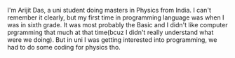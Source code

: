 I'm Arijit Das, a uni student doing masters in Physics from India. I can't remember it clearly, but my first time in programming language was when I was in sixth grade. It was most probably the Basic and I didn't like computer prgramming that much at that time(bcuz I didn't really understand what were we doing). But in uni I was getting interested into programming, we had to do some coding for physics tho.
